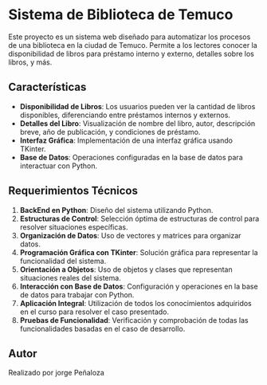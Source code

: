 # Sistema de Biblioteca de Temuco

Este proyecto es un sistema web diseñado para automatizar los procesos de una biblioteca en la ciudad de Temuco. Permite a los lectores conocer la disponibilidad de libros para préstamo interno y externo, detalles sobre los libros, y más.

## Características

- **Disponibilidad de Libros**: Los usuarios pueden ver la cantidad de libros disponibles, diferenciando entre préstamos internos y externos.
- **Detalles del Libro**: Visualización de nombre del libro, autor, descripción breve, año de publicación, y condiciones de préstamo.
- **Interfaz Gráfica**: Implementación de una interfaz gráfica usando TKinter.
- **Base de Datos**: Operaciones configuradas en la base de datos para interactuar con Python.

## Requerimientos Técnicos

1. **BackEnd en Python**: Diseño del sistema utilizando Python.
2. **Estructuras de Control**: Selección óptima de estructuras de control para resolver situaciones específicas.
3. **Organización de Datos**: Uso de vectores y matrices para organizar datos.
4. **Programación Gráfica con TKinter**: Solución gráfica para representar la funcionalidad del sistema.
5. **Orientación a Objetos**: Uso de objetos y clases que representan situaciones reales del sistema.
6. **Interacción con Base de Datos**: Configuración y operaciones en la base de datos para trabajar con Python.
7. **Aplicación Integral**: Utilización de todos los conocimientos adquiridos en el curso para resolver el caso presentado.
8. **Pruebas de Funcionalidad**: Verificación y comprobación de todas las funcionalidades basadas en el caso de desarrollo.

## Autor

Realizado por jorge Peñaloza


